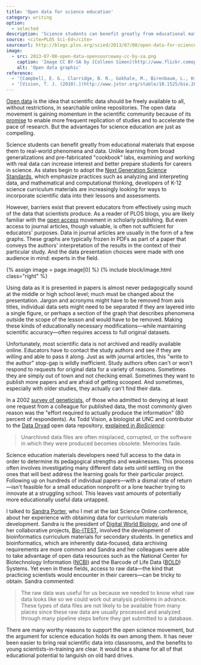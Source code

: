 ```yaml
---
title: 'Open data for science education'
category: writing
option:
  - selected
description: 'Science students can benefit greatly from educational materials that expose them to real-world data, but educators can’t access most scientific data.'
source: <cite>PLOS Sci-Ed</cite>
sourceurl: http://blogs.plos.org/scied/2013/07/08/open-data-for-science-education/
image:
  - src: 2013-07-08-open-data-opensourceway-cc-by-sa.png
    caption: 'Image CC BY-SA by [Colleen Simon](http://www.flickr.comopensourceway/5538036200/in/faves-jeancflanagan/).'
    alt: 'Open data graphic'
reference:
  - '[Campbell, E. G., Clarridge, B. R., Gokhale, M., Birenbaum, L., Hilgartner, S., Holtzman, N. A., & Blumenthal, D. (2002).](http://jama.jamanetwork.com/article.aspx?articleid=194592&hc_location=ufi) Data withholding in academic genetics: evidence from a national survey. *JAMA*, 287(4), 473-480.'
  - '[Vision, T. J. (2010).](http://www.jstor.org/stable/10.1525/bio.2010.60.5.2?seq=1#page_scan_tab_contents) Open data and the social contract of scientific publishing. *BioScience*, 60(5), 330-331.'
---
```


[Open data](https://p2pu.org/en/courses/5/content/13/) is the idea that scientific data should be freely available to all, without restrictions, in searchable online repositories. The open data movement is gaining momentum in the scientific community because of its [promise](http://www.plosbiology.org/article/info%3Adoi%2F10.1371%2Fjournal.pbio.1001195) to enable more frequent replication of studies and to accelerate the pace of research. But the advantages for science education are just as compelling.

Science students can benefit greatly from educational materials that expose them to real-world phenomena and data. Unlike learning from broad generalizations and pre-fabricated "cookbook" labs, examining and working with real data can increase interest and better prepare students for careers in science. As states begin to adopt the [Next Generation Science Standards](http://www.nextgenscience.org/next-generation-science-standards), which emphasize practices such as analyzing and interpreting data, and mathematical and computational thinking, developers of K-12 science curriculum materials are increasingly looking for ways to incorporate scientific data into their lessons and assessments.

However, barriers exist that prevent educators from effectively using much of the data that scientists produce. As a reader of PLOS blogs, you are likely familiar with the [open access](http://en.wikipedia.org/wiki/Open_access) movement in scholarly publishing. But even access to journal articles, though valuable, is often not sufficient for educators' purposes. Data in journal articles are usually in the form of a few graphs. These graphs are typically frozen in PDFs as part of a paper that conveys the authors' interpretation of the results in the context of their particular study. And the data presentation choices were made with one audience in mind: experts in the field.

{% assign image = page.image[0] %}
{% include block/image.html class="right" %}

Using data as it is presented in papers is almost never pedagogically sound at the middle or high school level; much must be changed about the presentation. Jargon and acronyms might have to be removed from axis titles, individual data sets might need to be separated if they are layered into a single figure, or perhaps a section of the graph that describes phenomena outside the scope of the lesson and would have to be removed. Making these kinds of educationally necessary modifications—while maintaining scientific accuracy—often requires access to full original datasets.

Unfortunately, most scientific data is not archived and readily available online. Educators have to contact the study authors and see if they are willing and able to pass it along. Just as with journal articles, this "write to the author" stop-gap is wildly inefficient. Study authors often can't or won't respond to requests for original data for a variety of reasons. Sometimes they are simply out of town and not checking email. Sometimes they want to publish more papers and are afraid of getting scooped. And sometimes, especially with older studies, they actually can't find their data.

In a 2002 [survey of geneticists](http://jama.jamanetwork.com/article.aspx?articleid=194592), of those who admitted to denying at least one request from a colleague for published data, the most commonly given reason was the "effort required to actually produce the information" (80 percent of respondents). As Todd Vision, a biologist at UNC and contributor to the [Data Dryad](http://datadryad.org/) open data repository, [explained in *BioScience*](http://www.jstor.org/stable/10.1525/bio.2010.60.5.2#aff1):

>Unarchived data files are often misplaced, corrupted, or the software in which they were produced becomes obsolete. Memories fade.

Science education materials developers need full access to the data in order to determine its pedagogical strengths and weaknesses. This process often involves investigating many different data sets until settling on the ones that will best address the learning goals for their particular project. Following up on hundreds of individual papers—with a dismal rate of return—isn't feasible for a small education nonprofit or a lone teacher trying to innovate at a struggling school. This leaves vast amounts of potentially more educationally useful data untapped.

I talked to [Sandra Porter](http://scienceblogs.com/digitalbio/), who I met at the last Science Online conference, about her experience with obtaining data for curriculum materials development. Sandra is the president of [Digital World Biology](http://www.digitalworldbiology.com/dwb/Home.html), and one of her collaborative projects, [Bio-ITEST](http://nwabr.org/events-programs/professional-development-educators/bioinformatics), involved the development of bioinformatics curriculum materials for secondary students. In genetics and bioinformatics, which are inherently data-focused, data archiving requirements are more common and Sandra and her colleagues were able to take advantage of open data resources such as the National Center for Biotechnology Information ([NCBI](http://www.ncbi.nlm.nih.gov/)) and the Barcode of Life Data ([BOLD](http://www.boldsystems.org/)) Systems. Yet even in these fields, access to raw data—the kind that practicing scientists would encounter in their careers—can be tricky to obtain. Sandra commented:

>The raw data was useful for us because we needed to know what raw data looks like so we could work out analysis problems in advance.  These types of data files are not likely to be available from many places since these raw data are usually processed and analyzed through many pipeline steps before they get submitted to a database.

There are many worthy reasons to support the open science movement, but the argument for science education holds its own among them. It has never been easier to bring real scientific data into classrooms, and the benefits to young scientists-in-training are clear. It would be a shame for all of that educational potential to languish on old hard drives.
